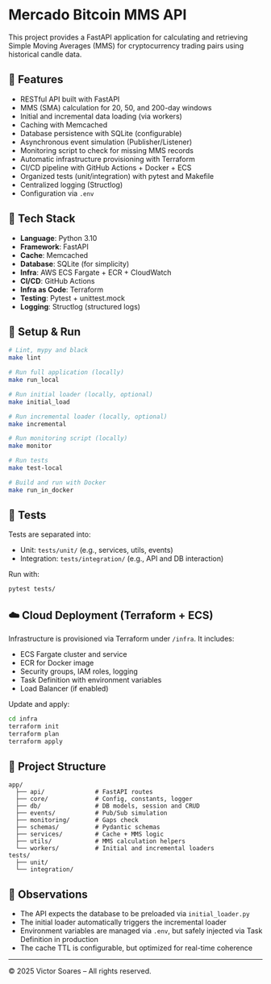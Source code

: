 # Mercado Bitcoin MMS API

This project provides a FastAPI application for calculating and retrieving Simple Moving Averages (MMS) for cryptocurrency trading pairs using historical candle data.

## 📌 Features

- RESTful API built with FastAPI
- MMS (SMA) calculation for 20, 50, and 200-day windows
- Initial and incremental data loading (via workers)
- Caching with Memcached
- Database persistence with SQLite (configurable)
- Asynchronous event simulation (Publisher/Listener)
- Monitoring script to check for missing MMS records
- Automatic infrastructure provisioning with Terraform
- CI/CD pipeline with GitHub Actions + Docker + ECS
- Organized tests (unit/integration) with pytest and Makefile
- Centralized logging (Structlog)
- Configuration via `.env`

## 🧱 Tech Stack

- **Language**: Python 3.10
- **Framework**: FastAPI
- **Cache**: Memcached
- **Database**: SQLite (for simplicity)
- **Infra**: AWS ECS Fargate + ECR + CloudWatch
- **CI/CD**: GitHub Actions
- **Infra as Code**: Terraform
- **Testing**: Pytest + unittest.mock
- **Logging**: Structlog (structured logs)

## 🔧 Setup & Run

```bash
# Lint, mypy and black
make lint

# Run full application (locally)
make run_local

# Run initial loader (locally, optional)
make initial_load

# Run incremental loader (locally, optional)
make incremental

# Run monitoring script (locally)
make monitor

# Run tests
make test-local

# Build and run with Docker
make run_in_docker
```

## 🧪 Tests

Tests are separated into:

- Unit: `tests/unit/` (e.g., services, utils, events)
- Integration: `tests/integration/` (e.g., API and DB interaction)

Run with:

```bash
pytest tests/
```

## ☁️ Cloud Deployment (Terraform + ECS)

Infrastructure is provisioned via Terraform under `/infra`. It includes:

- ECS Fargate cluster and service
- ECR for Docker image
- Security groups, IAM roles, logging
- Task Definition with environment variables
- Load Balancer (if enabled)

Update and apply:

```bash
cd infra
terraform init
terraform plan
terraform apply
```

## 📁 Project Structure

```
app/
  ├── api/              # FastAPI routes
  ├── core/             # Config, constants, logger
  ├── db/               # DB models, session and CRUD
  ├── events/           # Pub/Sub simulation
  ├── monitoring/       # Gaps check
  ├── schemas/          # Pydantic schemas
  ├── services/         # Cache + MMS logic
  ├── utils/            # MMS calculation helpers
  └── workers/          # Initial and incremental loaders
tests/
  ├── unit/
  └── integration/
```

## 🧠 Observations

- The API expects the database to be preloaded via `initial_loader.py`
- The initial loader automatically triggers the incremental loader
- Environment variables are managed via `.env`, but safely injected via Task Definition in production
- The cache TTL is configurable, but optimized for real-time coherence

---

© 2025 Victor Soares – All rights reserved.
